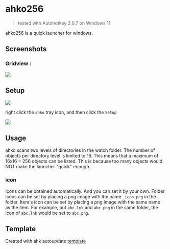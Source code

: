 # ahko256

> tested with Autohotkey 2.0.7 on Windows 11

ahko256 is a quick launcher for windows.

## Screenshots

### Gridview :

![](./assets/screenshot_gridview.png)

## Setup

![](./assets/setup.png)

right click the `ahko` tray icon, and then click the `Setup`

![](./assets/setupui.png)

## Usage

ahko scans two levels of directories in the watch folder. The number of objects per directory level is limited to 16. This means that a maximum of 16x16 = 256 objects can be listed.
This is because too many objects would NOT make the launcher "quick" enough.

### icon

Icons can be obtained automatically. And you can set it by your own.
Folder icons can be set by placing a png image with the name `_icon.png` in the folder.
Item's icon can be set by placing a png image with the same name as the item. For example, put `abc.lnk` and `abc.png` in the same folder, the icon of `abc.lnk` would be set to `abc.png`.

## Template

Created with ahk autoupdate [template](https://github.com/Nigh/ahk-autoupdate-template/generate)
